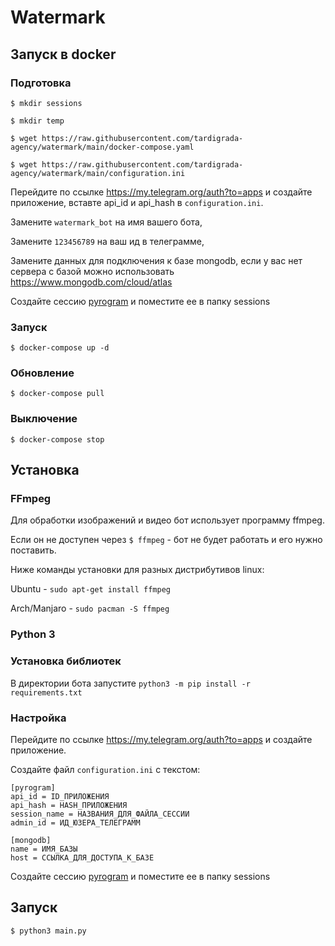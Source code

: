 # Watermark

## Запуск в docker

### Подготовка

`$ mkdir sessions`

`$ mkdir temp`

`$ wget https://raw.githubusercontent.com/tardigrada-agency/watermark/main/docker-compose.yaml`

`$ wget https://raw.githubusercontent.com/tardigrada-agency/watermark/main/configuration.ini `

Перейдите по ссылке https://my.telegram.org/auth?to=apps и создайте приложение, вставте api_id и api_hash в `configuration.ini`.

Замените `watermark_bot`  на имя вашего бота,

Замените `123456789` на ваш ид в телеграмме,

Замените данных для подключения к базе mongodb, если у вас нет сервера с базой можно использовать https://www.mongodb.com/cloud/atlas

Создайте сессию [pyrogram](https://docs.pyrogram.org/intro/quickstart) и поместите ее в папку sessions

### Запуск

`$ docker-compose up -d`

### Обновление

 `$ docker-compose pull`

### Выключение

`$ docker-compose stop`



## Установка

### FFmpeg

Для обработки изображений и видео бот использует программу ffmpeg. 

Если он не доступен через `$ ffmpeg` - бот не будет работать и его нужно поставить.

Ниже команды установки для разных дистрибутивов linux:

Ubuntu - `sudo apt-get install ffmpeg`

Arch/Manjaro - `sudo pacman -S ffmpeg`



### Python 3

### Установка библиотек

В директории бота запустите `python3 -m pip install -r requirements.txt`



### Настройка
Перейдите по ссылке https://my.telegram.org/auth?to=apps и создайте приложение.

Создайте файл `configuration.ini` с текстом:

```
[pyrogram]
api_id = ID_ПРИЛОЖЕНИЯ
api_hash = HASH_ПРИЛОЖЕНИЯ
session_name = НАЗВАНИЯ_ДЛЯ_ФАЙЛА_СЕССИИ
admin_id = ИД_ЮЗЕРА_ТЕЛЕГРАММ

[mongodb]
name = ИМЯ_БАЗЫ
host = ССЫЛКА_ДЛЯ_ДОСТУПА_К_БАЗЕ
```

Создайте сессию [pyrogram](https://docs.pyrogram.org/intro/quickstart) и поместите ее в папку sessions

## Запуск

`$ python3 main.py`

